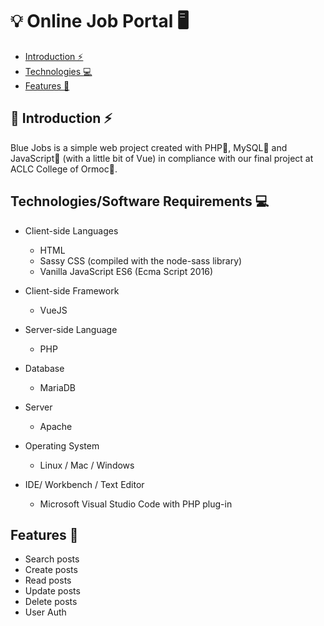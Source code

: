 # :bulb: Online Job Portal :desktop_computer:

- [Introduction ⚡️](#introduction)
- [Technologies :computer:](#technologies)
- [Features 🎯](#features)

## :bookmark: Introduction ⚡️ 

Blue Jobs is a simple web project created with PHP:elephant:, MySQL:floppy_disk: and JavaScript:memo: (with a little bit of Vue) in compliance with our final project at ACLC College of Ormoc:school:.

## Technologies/Software Requirements :computer:

- Client-side Languages
    - HTML
    - Sassy CSS (compiled with the node-sass library)
    - Vanilla JavaScript ES6 (Ecma Script 2016)

- Client-side Framework
    - VueJS

- Server-side Language
    - PHP

- Database
    - MariaDB

- Server
    - Apache

- Operating System
    - Linux / Mac / Windows

- IDE/ Workbench / Text Editor
    - Microsoft Visual Studio Code with PHP plug-in

## Features 🎯

- Search posts 
- Create posts
- Read posts
- Update posts
- Delete posts
- User Auth